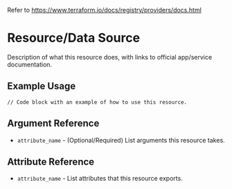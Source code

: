  
Refer to https://www.terraform.io/docs/registry/providers/docs.html
 
# <resource name> Resource/Data Source

Description of what this resource does, with links to official
app/service documentation.

## Example Usage

```hcl
// Code block with an example of how to use this resource.
```

## Argument Reference

* `attribute_name` - (Optional/Required) List arguments this resource takes.

## Attribute Reference

* `attribute_name` - List attributes that this resource exports.
